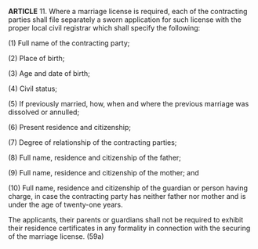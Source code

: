 **ARTICLE** 11. Where a marriage license is required, each of the contracting parties shall file separately a sworn application for such license with the proper local civil registrar which shall specify the following:

(1) Full name of the contracting party;

(2) Place of birth;

(3) Age and date of birth;

(4) Civil status;

(5) If previously married, how, when and where the previous marriage was dissolved or annulled;

(6) Present residence and citizenship;

(7) Degree of relationship of the contracting parties;

(8) Full name, residence and citizenship of the father;

(9) Full name, residence and citizenship of the mother; and

(10) Full name, residence and citizenship of the guardian or person having charge, in case the contracting party has neither father nor mother and is under the age of twenty-one years.

The applicants, their parents or guardians shall not be required to exhibit their residence certificates in any formality in connection with the securing of the marriage license. (59a)
